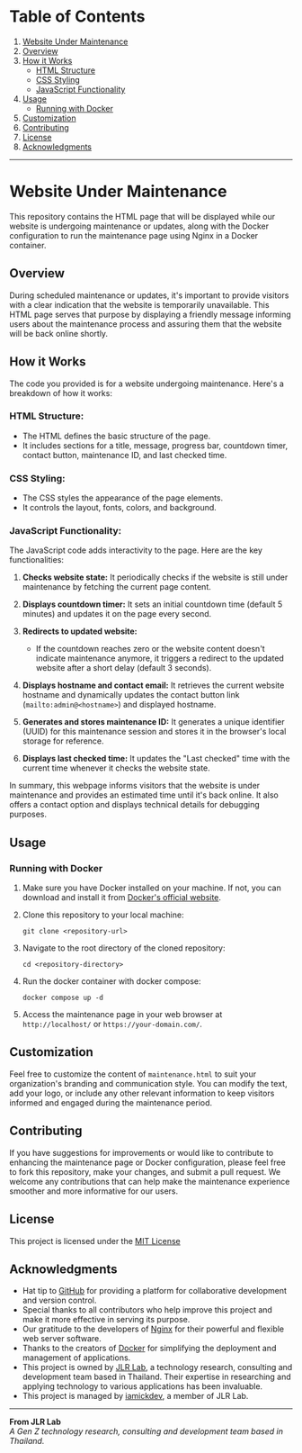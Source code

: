 # Table of Contents
1. [Website Under Maintenance](#website-under-maintenance)
2. [Overview](#overview)
3. [How it Works](#how-it-works)
    - [HTML Structure](#html-structure)
    - [CSS Styling](#css-styling)
    - [JavaScript Functionality](#javascript-functionality)
4. [Usage](#usage)
    - [Running with Docker](#running-with-docker)
5. [Customization](#customization)
6. [Contributing](#contributing)
7. [License](#license)
8. [Acknowledgments](#acknowledgments)

---

# Website Under Maintenance

This repository contains the HTML page that will be displayed while our website is undergoing maintenance or updates, along with the Docker configuration to run the maintenance page using Nginx in a Docker container.

## Overview

During scheduled maintenance or updates, it's important to provide visitors with a clear indication that the website is temporarily unavailable. This HTML page serves that purpose by displaying a friendly message informing users about the maintenance process and assuring them that the website will be back online shortly.

## How it Works
The code you provided is for a website undergoing maintenance. Here's a breakdown of how it works:

### HTML Structure:

- The HTML defines the basic structure of the page.
- It includes sections for a title, message, progress bar, countdown timer, contact button, maintenance ID, and last checked time.

### CSS Styling:

- The CSS styles the appearance of the page elements.
- It controls the layout, fonts, colors, and background.

### JavaScript Functionality:

The JavaScript code adds interactivity to the page. Here are the key functionalities:

1. **Checks website state:** It periodically checks if the website is still under maintenance by fetching the current page content.
   
2. **Displays countdown timer:** It sets an initial countdown time (default 5 minutes) and updates it on the page every second.
   
3. **Redirects to updated website:**
   - If the countdown reaches zero or the website content doesn't indicate maintenance anymore, it triggers a redirect to the updated website after a short delay (default 3 seconds).
   
4. **Displays hostname and contact email:** It retrieves the current website hostname and dynamically updates the contact button link (`mailto:admin@<hostname>`) and displayed hostname.
   
5. **Generates and stores maintenance ID:** It generates a unique identifier (UUID) for this maintenance session and stores it in the browser's local storage for reference.
   
6. **Displays last checked time:** It updates the "Last checked" time with the current time whenever it checks the website state.

In summary, this webpage informs visitors that the website is under maintenance and provides an estimated time until it's back online. It also offers a contact option and displays technical details for debugging purposes.

## Usage

### Running with Docker

1. Make sure you have Docker installed on your machine. If not, you can download and install it from [Docker's official website](https://www.docker.com/get-started).

2. Clone this repository to your local machine:
    ```
    git clone <repository-url>
    ```

3. Navigate to the root directory of the cloned repository:
    ```
    cd <repository-directory>
    ```

4. Run the docker container with docker compose:
    ```
    docker compose up -d
    ```

5. Access the maintenance page in your web browser at `http://localhost/` or `https://your-domain.com/`.

## Customization

Feel free to customize the content of `maintenance.html` to suit your organization's branding and communication style. You can modify the text, add your logo, or include any other relevant information to keep visitors informed and engaged during the maintenance period.

## Contributing

If you have suggestions for improvements or would like to contribute to enhancing the maintenance page or Docker configuration, please feel free to fork this repository, make your changes, and submit a pull request. We welcome any contributions that can help make the maintenance experience smoother and more informative for our users.

## License

This project is licensed under the [MIT License](LICENSE)

## Acknowledgments

- Hat tip to [GitHub](https://github.com) for providing a platform for collaborative development and version control.
- Special thanks to all contributors who help improve this project and make it more effective in serving its purpose.
- Our gratitude to the developers of [Nginx](https://www.nginx.com) for their powerful and flexible web server software.
- Thanks to the creators of [Docker](https://www.docker.com) for simplifying the deployment and management of applications.
- This project is owned by [JLR Lab](), a technology research, consulting and development team based in Thailand. Their expertise in researching and applying technology to various applications has been invaluable.
- This project is managed by [iamickdev](https://www.iamickdev.com), a member of JLR Lab.

---

**From JLR Lab**  
*A Gen Z technology research, consulting and development team based in Thailand.*
